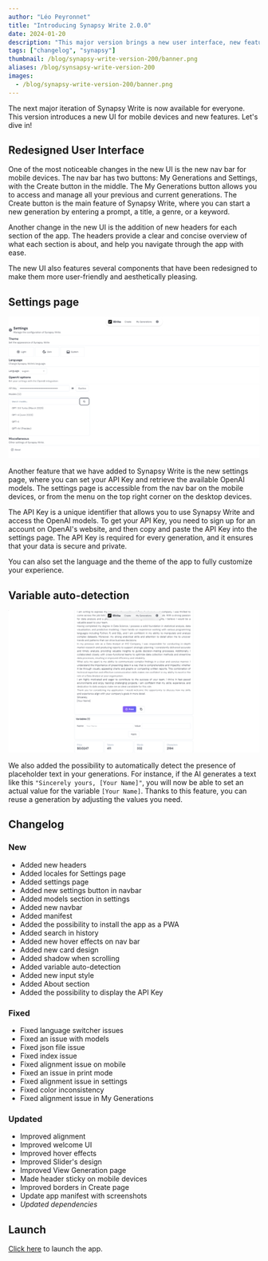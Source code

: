 ```yaml
---
author: "Léo Peyronnet"
title: "Introducing Synapsy Write 2.0.0"
date: 2024-01-20
description: "This major version brings a new user interface, new features and several improvements."
tags: ["changelog", "synapsy"]
thumbnail: /blog/synapsy-write-version-200/banner.png
aliases: /blog/synsapsy-write-version-200
images:
  - /blog/synapsy-write-version-200/banner.png
---
```


The next major iteration of Synapsy Write is now available for everyone. This version introduces a new UI for mobile devices and new features. Let's dive in!

## Redesigned User Interface

One of the most noticeable changes in the new UI is the new nav bar for mobile devices. The nav bar has two buttons: My Generations and Settings, with the Create button in the middle. The My Generations button allows you to access and manage all your previous and current generations. The Create button is the main feature of Synapsy Write, where you can start a new generation by entering a prompt, a title, a genre, or a keyword.

Another change in the new UI is the addition of new headers for each section of the app. The headers provide a clear and concise overview of what each section is about, and help you navigate through the app with ease.

The new UI also features several components that have been redesigned to make them more user-friendly and aesthetically pleasing.

## Settings page

![The new settings page](1.png)

Another feature that we have added to Synapsy Write is the new settings page, where you can set your API Key and retrieve the available OpenAI models. The settings page is accessible from the nav bar on the mobile devices, or from the menu on the top right corner on the desktop devices.

The API Key is a unique identifier that allows you to use Synapsy Write and access the OpenAI models. To get your API Key, you need to sign up for an account on OpenAI's website, and then copy and paste the API Key into the settings page. The API Key is required for every generation, and it ensures that your data is secure and private.

You can also set the language and the theme of the app to fully customize your experience.

## Variable auto-detection

![The new variable section in the "View" page](2.png)

We also added the possibility to automatically detect the presence of placeholder text in your generations. For instance, if the AI generates a text like this `"Sincerely yours, [Your Name]"`, you will now be able to set an actual value for the variable `[Your Name]`. Thanks to this feature, you can reuse a generation by adjusting the values you need.

## Changelog

### New

- Added new headers
- Added locales for Settings page
- Added settings page
- Added new settings button in navbar
- Added models section in settings
- Added new navbar
- Added manifest
- Added the possibility to install the app as a PWA
- Added search in history
- Added new hover effects on nav bar
- Added new card design
- Added shadow when scrolling
- Added variable auto-detection
- Added new input style
- Added About section
- Added the possibility to display the API Key

### Fixed

- Fixed language switcher issues
- Fixed an issue with models
- Fixed json file issue
- Fixed index issue
- Fixed alignment issue on mobile
- Fixed an issue in print mode
- Fixed alignment issue in settings
- Fixed color inconsistency
- Fixed alignment issue in My Generations

### Updated

- Improved alignment
- Improved welcome UI
- Improved hover effects
- Improved Slider's design
- Improved View Generation page
- Made header sticky on mobile devices
- Improved borders in Create page
- Update app manifest with screenshots
- _Updated dependencies_

## Launch

[Click here](https://write.peyronnet.group) to launch the app.
